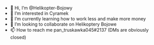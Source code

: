 - 👋 Hi, I’m @Helikopter-Bojowy
- 👀 I’m interested in Cyramek
- 🌱 I’m currently learning how to work less and make more money
- 💞️ I’m looking to collaborate on Helikoptery Bojowe
- 📫 How to reach me pan_truskawka045#2137 (DMs are obviously closed)

<!---
Helikopter-Bojowy/Helikopter-Bojowy is a ✨ special ✨ repository because its `README.md` (this file) appears on your GitHub profile.
You can click the Preview link to take a look at your changes.
--->
